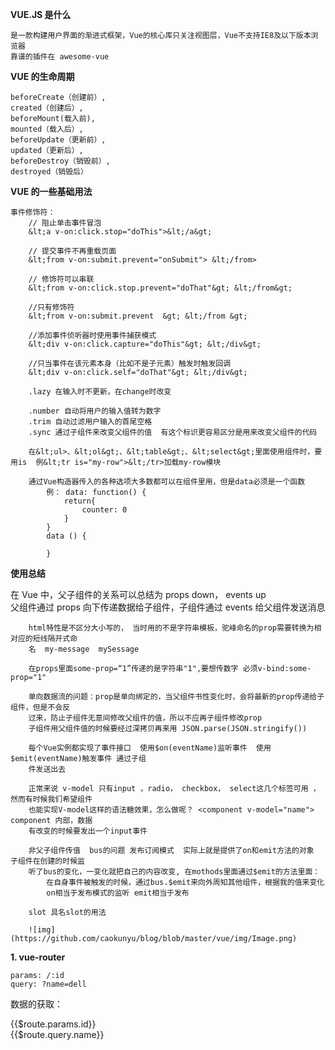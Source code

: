 **VUE.JS 是什么**

    是一款构建用户界面的渐进式框架，Vue的核心库只关注视图层，Vue不支持IE8及以下版本浏览器
    靠谱的插件在 awesome-vue

**VUE 的生命周期**

    beforeCreate（创建前）,
    created（创建后）,
    beforeMount(载入前),
    mounted（载入后）,
    beforeUpdate（更新前）,
    updated（更新后）,
    beforeDestroy（销毁前）,
    destroyed（销毁后）

**VUE 的一些基础用法**

    事件修饰符：
        // 阻止单击事件冒泡
        &lt;a v-on:click.stop="doThis">&lt;/a&gt;

        // 提交事件不再重载页面
        &lt;from v-on:submit.prevent="onSubmit"> &lt;/from>

        // 修饰符可以串联
        &lt;from v-on:click.stop.prevent="doThat"&gt; &lt;/from&gt;

        //只有修饰符
        &lt;from v-on:submit.prevent  &gt; &lt;/from &gt;

        //添加事件侦听器时使用事件捕获模式
        &lt;div v-on:click.capture="doThis"&gt; &lt;/div&gt;

        //只当事件在该元素本身（比如不是子元素）触发时触发回调
        &lt;div v-on:click.self="doThat"&gt; &lt;/div&gt;

        .lazy 在输入时不更新，在change时改变

        .number 自动将用户的输入值转为数字
        .trim 自动过滤用户输入的首尾空格
        .sync 通过子组件来改变父组件的值  有这个标识更容易区分是用来改变父组件的代码

        在&lt;ul>、&lt;ol&gt;、&lt;table&gt;、&lt;select&gt;里面使用组件时，要用is  例&lt;tr is="my-row">&lt;/tr>加载my-row模块

        通过Vue构造器传入的各种选项大多数都可以在组件里用，但是data必须是一个函数
            例： data: function() {
                return{
                    counter: 0
                }
            }
            data () {

            }

**使用总结**

在 Vue 中，父子组件的关系可以总结为 props down， events up  
 父组件通过 props 向下传递数据给子组件，子组件通过 events 给父组件发送消息

        html特性是不区分大小写的， 当时用的不是字符串模板，驼峰命名的prop需要转换为相对应的短线隔开式命
        名  my-message  mySessage

        在props里面some-prop=“1”传递的是字符串"1",要想传数字 必须v-bind:some-prop="1"

        单向数据流的问题：prop是单向绑定的，当父组件书性变化时，会将最新的prop传递给子组件，但是不会反
        过来，防止子组件无意间修改父组件的值，所以不应再子组件修改prop
        子组件用父组件值的时候要经过深拷贝再来用 JSON.parse(JSON.stringify())

        每个Vue实例都实现了事件接口  使用$on(eventName)监听事件  使用$emit(eventName)触发事件 通过子组
        件发送出去

        正常来说 v-model 只有input ，radio， checkbox， select这几个标签可用 ，然而有时候我们希望组件
        也能实现V-model这样的语法糖效果，怎么做呢？ <component v-model="name"> component 内部，数据
        有改变的时候要发出一个input事件

        非父子组件传值  bus的问题 发布订阅模式  实际上就是提供了on和emit方法的对象 子组件在创建的时候监
        听了bus的变化，一变化就把自己的内容改变, 在mothods里面通过$emit的方法里面：
            在自身事件被触发的时候，通过bus.$emit来向外周知其他组件，根据我的值来变化  
            on相当于发布模式的监听 emit相当于发布

        slot 具名slot的用法

        ![img](https://github.com/caokunyu/blog/blob/master/vue/img/Image.png)

**1. vue-router**

    params: /:id  
    query: ?name=dell

数据的获取：

<div>{{$route.params.id}}</div>
<div>{{$route.query.name}}</div>
